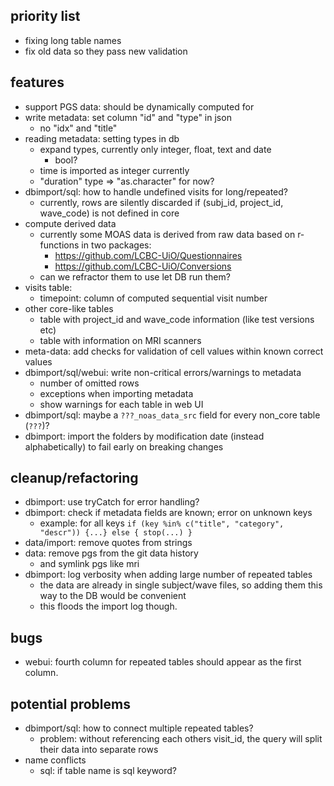 
## priority list  
  * fixing long table names
  * fix old data so they pass new validation

## features
  * support PGS data: should be dynamically computed for 
  * write metadata: set column "id" and "type" in json 
    * no "idx" and "title"
  * reading metadata: setting types in db 
    * expand types, currently only integer, float, text and date
      * bool?
    * time is imported as integer currently
    * "duration" type => "as.character" for now?
  * dbimport/sql: how to handle undefined visits for long/repeated?
    * currently, rows are silently discarded if (subj_id, project_id, wave_code) is not defined in core
  * compute derived data
    * currently some MOAS data is derived from raw data based on r-functions in two packages:
      * https://github.com/LCBC-UiO/Questionnaires
      * https://github.com/LCBC-UiO/Conversions
    * can we refractor them to use let DB run them?
  * visits table:
    * timepoint: column of computed sequential visit number
  * other core-like tables
    * table with project_id and wave_code information (like test versions etc)
    * table with information on MRI scanners
  * meta-data: add checks for validation of cell values within known correct values
  * dbimport/sql/webui: write non-critical errors/warnings to metadata
    * number of omitted rows
    * exceptions when importing metadata
    * show warnings for each table in web UI
  * dbimport/sql: maybe a `???_noas_data_src` field for every non_core table (`???`)? 
  * dbimport: import the folders by modification date (instead alphabetically) to fail early on breaking changes

## cleanup/refactoring
  * dbimport: use tryCatch for error handling?
  * dbimport: check if metadata fields are known; error on unknown keys
    * example: for all keys `if (key %in% c("title", "category", "descr")) {...} else { stop(...) }`
  * data/import: remove quotes from strings 
  * data: remove pgs from the git data history
    * and symlink pgs like mri
  * dbimport: log verbosity when adding large number of repeated tables
    * the data are already in single subject/wave files, so adding them this way to the DB would be convenient
    * this floods the import log though.

## bugs
  * webui: fourth column for repeated tables should appear as the first column.
  
## potential problems
  * dbimport/sql: how to connect multiple repeated tables?
    * problem: without referencing each others visit_id, the query will split their data into separate rows
  * name conflicts
    * sql: if table name is sql keyword?

